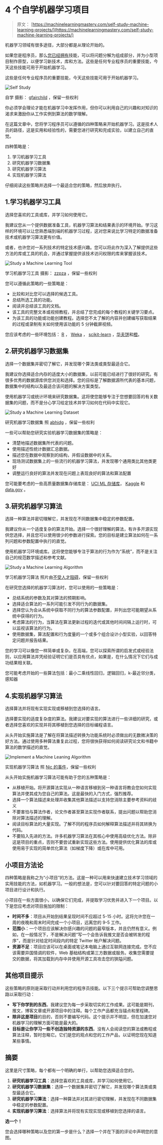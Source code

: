 # 4 个自学机器学习项目

> 原文： [https://machinelearningmastery.com/self-study-machine-learning-projects/](https://machinelearningmastery.com/self-study-machine-learning-projects/)

机器学习领域有很多途径，大部分都是从理论开始的。

如果您是程序员，那么[您已经拥有](http://machinelearningmastery.com/programmers-should-get-into-machine-learning/ "Programmers Should Get Into Machine Learning")技能，可以将问题分解为组成部分，并为小型项目制作原型，以便学习新技术，库和方法。这些是任何专业程序员的重要技能，今天这些技能可用于开始机器学习。

这些是任何专业程序员的重要技能，今天这些技能可用于开始机器学习。

![Self Study](img/329b9a368e9286765d1e32303c743fc1.jpg)

自学
摄影： [gfairchild](http://www.flickr.com/photos/gcfairch/4183435647/sizes/l/) ，保留一些权利

你必须学会​​理论才能在机器学习中发挥作用，但你可以利用自己的兴趣和对知识的渴求来激励你从工作实例到算法的数学理解。

在这篇文章中，您将学习程序员可以遵循的四种策略来开始机器学习。这是技术人员的路径，这是实用和经验性的，需要您进行研究和完成实验，以建立自己的直觉。

四种策略是：

1.  学习机器学习工具
2.  研究机器学习数据集
3.  研究机器学习算法
4.  实现机器学习算法

仔细阅读这些策略并选择一个最适合您的策略，然后放弃执行。

## 1.学习机器学习工具

选择您喜欢的工具或库，并学习如何使用它。

我建议您从一个提供数据准备工具，机器学习算法和结果表示的环境开始。学习这样的环境可以让您熟悉端到端的机器学习过程，这对您来说比学习特定的数据准备技术或机器学习算法更有价值。

或者，也许您对一系列技术的特定技术感兴趣。您可以将此作为深入了解提供这些方法的库或工具的机会，并通过掌握提供该技术访问权限的库来掌握该技术。

![Study a Machine Learning Tool](img/9058e5eabfd29763c4c5d5d536cf43b7.jpg)

学习机器学习工具
摄影： [zzpza](http://www.flickr.com/photos/zzpza/3269784239/sizes/o/) ，保留一些权利

您可以遵循此策略的一些策略是：

*   比较和对比您可以选择的候选工具。
*   总结所选工具的功能。
*   阅读并总结该工具的文档。
*   该工具的完整文本或视频教程，并总结了您完成的每个教程的关键学习要点。
*   为该工具的功能或功能创建教程。选择您不太了解的内容并创建编写获取结果的过程或录制有关如何使用该功能的 5 分钟截屏视频。

您应该考虑的一些环境包括： [R](http://www.r-project.org/) ， [Weka](http://www.cs.waikato.ac.nz/ml/weka/) ， [scikit-learn](http://scikit-learn.org/stable/) ，[华夫饼](http://waffles.sourceforge.net/)和[橙](http://orange.biolab.si/)。

## 2.研究机器学习数据集

选择一个数据集并密切了解它，并发现哪个算法类或类型最适合它。

我建议你选择适合内存的适度大小的数据集，以前可能已经进行了很好的研究。有很多优秀的数据源库供您浏览和选择。您的目标是了解数据源所代表的基本问题，数据集中的结构以及最适合该问题的解决方案类型。

使用机器学习或统计环境来研究数据集。这将使您能够专注于您想要回答的有关数据集的问题，而不是分心学习给定技术并学习如何在代码中实现它。

![Study a Machine Learning Dataset](img/104877baa065bb0120bed1b46d66b505.jpg)

研究机器学习数据集
照 [abhidg](http://www.flickr.com/photos/abhidg/6452694851/sizes/l/) ，保留一些权利

一些可以帮助您研究实验机器学习数据集的策略是：

*   清楚地描述数据集所代表的问题。
*   使用描述性统计数据汇总数据。
*   描述您在数据中观察到的结构，并假设数据中的关系。
*   现场测试数据集上的一些流行的机器学习算法，并发现哪个通用类比其他类更好
*   调整运行良好的算法并发现在问题上表现良好的算法和算法配置

您可能要考虑的一些高质量数据集存储库是： [UCI ML 存储库](http://archive.ics.uci.edu/ml/datasets.html)， [Kaggle](http://www.kaggle.com/) 和 [data.gov](http://www.data.gov/) 。

## 3.研究机器学习算法

选择一种算法并密切理解它，并发现在不同数据集中稳定的参数配置。

我建议你从一个适度复杂的算法开始。选择一个很好理解的算法，有许多开源实现供您选择，并且您可以使用很少的参数进行探索。您的目标是建立算法如何在一系列问题和参数配置中执行的直觉。

使用机器学习环境或库。这将使您能够专注于算法的行为作为“系统”，而不是关注自己的规范数学描述和参考文献。

![Study a Machine Learning Algorithm](img/367571bf5c55f01934c752658afd6744.jpg)

学习机器学习算法
照片由[不受人才阻碍](http://www.flickr.com/photos/nicmcphee/474509989/sizes/l/)，保留一些权利

在研究您选择的机器学习算法时，您可以使用的一些策略是：

*   总结系统的参数及其对算法的预期影响。
*   选择适合算法的一系列可能引发不同行为的数据集。
*   选择您认为会从系统中获取不同行为的算法参数配置，并列出您可能期望从系统中获得的行为。
*   考虑算法的行为，当算法在算法更新过程的迭代或其他时间间隔上运行时，可以监视该算法的行为。
*   使用数据集，算法配置和行为度量的一个或多个组合设计小型实验，以回答特定问题并报告结果。

您的学习可以像您一样简单或复杂。在高端，您可以探索所谓的启发式或经验法则，以应用算法并凭经验证明它们是否具有优点，如果是，在什么情况下它们与成功结果相关联。

您可能考虑开始的一些算法包括：最小二乘线性回归，逻辑回归，k-最近邻分类，感知器

## 4.实现机器学习算法

选择算法并将现有实现实现或移植到您选择的语言。

选择要实现的适度复杂度的算法。我建议对要实现的算法进行一些详细的研究，或者选择您喜欢的实现并将其移植到您选择的目标编程语言。

从头开始实施算法是了解在将算法描述转换为功能系统时必须做出的无数微决策的好方法。通过使用多种算法重复此过程，您将很快获得如何阅读研究论文和书籍中算法的数学描述的直觉。

![Implement a Machine Leaning Algorithm](img/4346aca8b34bc122f0f2b4e3caa907f4.jpg)

实现机器学习算法
照 [Nic 的事件](http://www.flickr.com/photos/nics_events/2227330536/sizes/l/)，保留一些权利

从头开始实施机器学习算法可能有助于您的五种策略是：

*   从移植开始。将开源算法实现从一种语言移植到另一种语言将教会您如何实现算法并使其成为您自己的算法。这是最快的入门方式，强烈推荐。
*   选择一个算法描述来处理并收集其他算法描述以支持您消除主要参考资料的歧义
*   不要害怕与算法作者，论文作者甚至算法实现作者联系，提出问题以帮助您消除对算法描述的理解。
*   阅读目标算法的大量实现。了解不同的程序员如何解释算法描述并将其转换为代码。
*   不要陷入先进的方法。许多机器学习算法在其核心中使用高级优化方法。除非这是项目的重点，否则不要尝试重新实现这些方法。使用提供优化算法的库或使用易于实现的简单优化算法（如梯度下降）或在库中可用。

## 小项目方法论

四种策略是我称之为“小项目”的方法。这是一种可以用来快速建立技术学习领域的实用技能的方法，如机器学习。一般的想法是，您可以针对要回答的特定问题的小项目进行设计和执行。

小项目在一些方面很小，以确保它们完成，并提取学习优势并进入下一个项目。以下是您应考虑对项目施加的限制：

*   **时间不多**：项目从开始到结果呈现时间不应超过 5-15 小时。这将允许您在一周的夜晚和周末时间完成一个小项目，远离您的 9-5 工作。
*   **范围小**：一个项目应该解决你感兴趣的问题的最窄版本，并且仍然有意义。例如，在一般情况下，不是解决问题“写一个会告诉我推文是否会被转发的程序”，而是针对给定时间段内的特定 Twitter 帐户解决问题。
*   **资源不足**：项目应该可以在桌面或笔记本电脑上通过互联网连接完成。您不应该需要异国情调的软件，Web 基础结构或第三方数据或服务。收集您需要提交的数据，将其加载到内存中并使用开源工具攻击您的狭隘问题。

## 其他项目提示

这些策略的原则是采取行动并利用您的程序员技能。以下三个提示可帮助您调整思路以采取行动：

*   **写下你学到的东西**。我建议您为每一步采取切实的工作成果。这可能是期刊，推文，博客文章或开源项目中的注释。每个工作产品都充当锚点和里程碑。
*   **除非这是项目**的目的，否则不要编写代码。这个提示并不明显，但在加速您对机器学习的理解方面可能是最大的。
*   **目标是让你学习一些不创造独特资源的东西**。没有人会阅读您的算法或教程或算法注释，暂时忽略它。它们是您的观点和您的工作产品，以证明您现在知道某些事情。

## 摘要

这里是尺寸策​​略，每个都有一个明确的单行，以帮助您选择适合您的。

1.  **研究机器学习工具**：选择您喜欢的工具或库，并学习如何使用它。
2.  **研究机器学习数据集**：选择一个数据集并密切了解它，并发现哪个算法类或类型最适合它。
3.  **研究机器学习算法**：选择一种算法并对其进行密切理解，并发现在不同数据集中稳定的参数配置。
4.  **实现机器学习算法**：选择算法并将现有实现实现或移植到您选择的语言。

**选一个！**

您会选择哪种策略以及您的第一步是什么？选择一个并在下面的评论中声明您的意图。